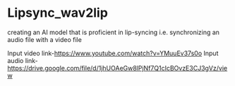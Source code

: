 # Lipsync_wav2lip
creating an AI model that is proficient in lip-syncing i.e. synchronizing an audio file with a video file

Input video link-https://www.youtube.com/watch?v=YMuuEv37s0o
Input audio link-https://drive.google.com/file/d/1jhUOAeGw8lPjNf7Q1cIcBOvzE3CJ3gVz/view
